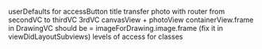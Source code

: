 userDefaults for accessButton title
transfer photo with router from secondVC to thirdVC
3rdVC canvasView + photoView
containerView.frame in DrawingVC should be = imageForDrawing.image.frame (fix it in viewDidLayoutSubviews)
levels of access for classes
